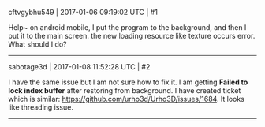 cftvgybhu549 | 2017-01-06 09:19:02 UTC | #1

Help~
on android mobile, I put the program to the background, and then I put it to the main screen.
the new loading resource like texture occurs error.
What should I do?

-------------------------

sabotage3d | 2017-01-08 11:52:28 UTC | #2

I have the same issue but I am not sure how to fix it. I am getting **Failed to lock index buffer** after restoring from background. I have created ticket which is similar: https://github.com/urho3d/Urho3D/issues/1684. It looks like threading issue.

-------------------------

